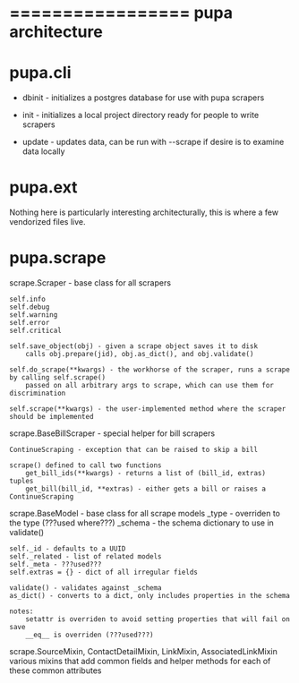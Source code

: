 =================
pupa architecture
=================

pupa.cli
========

* dbinit    - initializes a postgres database for use with pupa scrapers

* init      - initializes a local project directory ready for people to write scrapers

* update    - updates data, can be run with --scrape if desire is to examine data locally

pupa.ext
========

Nothing here is particularly interesting architecturally, this is where a few vendorized files
live.

pupa.scrape
===========

scrape.Scraper - base class for all scrapers

    self.info
    self.debug
    self.warning
    self.error
    self.critical

    self.save_object(obj) - given a scrape object saves it to disk
        calls obj.prepare(jid), obj.as_dict(), and obj.validate()

    self.do_scrape(**kwargs) - the workhorse of the scraper, runs a scrape by calling self.scrape()
        passed on all arbitrary args to scrape, which can use them for discrimination

    self.scrape(**kwargs) - the user-implemented method where the scraper should be implemented


scrape.BaseBillScraper - special helper for bill scrapers

    ContinueScraping - exception that can be raised to skip a bill

    scrape() defined to call two functions
        get_bill_ids(**kwargs) - returns a list of (bill_id, extras) tuples
        get_bill(bill_id, **extras) - either gets a bill or raises a ContinueScraping


scrape.BaseModel - base class for all scrape models
    _type - overriden to the type (???used where???)
    _schema - the schema dictionary to use in validate()

    self._id - defaults to a UUID
    self._related - list of related models
    self._meta - ???used???
    self.extras = {} - dict of all irregular fields

    validate() - validates against _schema
    as_dict() - converts to a dict, only includes properties in the schema

    notes:
        setattr is overriden to avoid setting properties that will fail on save
        __eq__ is overriden (???used???)


scrape.SourceMixin, ContactDetailMixin, LinkMixin, AssociatedLinkMixin
    various mixins that add common fields and helper methods for each of these common attributes
